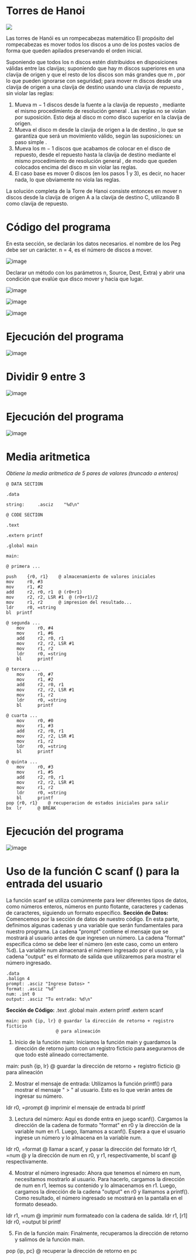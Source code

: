 # Torres de Hanoi
![](https://upload.wikimedia.org/wikipedia/commons/6/60/Tower_of_Hanoi_4.gif)

Las torres de Hanói es un rompecabezas matemático El propósito del rompecabezas es mover todos los discos a uno de los postes vacíos de forma que queden apilados preservando el orden inicial.

Suponiendo que todos los n discos estén distribuidos en disposiciones válidas entre las clavijas; suponiendo que hay m discos superiores en una clavija de origen y que el resto de los discos son más grandes que m , por lo que pueden ignorarse con seguridad; para mover m discos desde una clavija de origen a una clavija de destino usando una clavija de repuesto , sin violar las reglas:

1. Mueva m − 1 discos desde la fuente a la clavija de repuesto , mediante el mismo procedimiento de resolución general . Las reglas no se violan por suposición. Esto deja al disco m como disco superior en la clavija de origen.
2. Mueva el disco m desde la clavija de origen a la de destino , lo que se garantiza que será un movimiento válido, según las suposiciones: un paso simple .
3. Mueva los m − 1 discos que acabamos de colocar en el disco de repuesto, desde el repuesto hasta la clavija de destino mediante el mismo procedimiento de resolución general , de modo que queden colocados encima del disco m sin violar las reglas.
4. El caso base es mover 0 discos (en los pasos 1 y 3), es decir, no hacer nada, lo que obviamente no viola las reglas.

La solución completa de la Torre de Hanoi consiste entonces en mover n discos desde la clavija de origen A a la clavija de destino C, utilizando B como clavija de repuesto.



# Código del programa

En esta sección, se declarán los datos necesarios. el nombre de los Peg debe ser un carácter. n = 4, es el número de discos a mover.

![image](https://github.com/tectijuana/armexpos-covid/assets/105743084/9eee297f-3cf0-4427-9108-2987879c1b58)


Declarar un método con los parámetros n, Source, Dest, Extra) y abrir una condición que evalúe que disco mover y hacia que lugar.

![image](https://github.com/tectijuana/armexpos-covid/assets/105743084/c87a23e7-305a-4b48-963e-f6685261dc36)

![image](https://github.com/tectijuana/armexpos-covid/assets/105743084/de229cbf-4a3c-4d70-beb0-dd097a9a2fb2)

![image](https://github.com/tectijuana/armexpos-covid/assets/105743084/fb59efaa-0c47-4785-94ea-ec713f12744d)


# Ejecución del programa

![image](https://github.com/tectijuana/armexpos-covid/assets/105743084/57e0c777-a0d9-4398-8b6f-5ef7d1a9b2fe)


# Dividir 9 entre 3

![image](https://github.com/tectijuana/armexpos-covid/assets/105743084/854b16e2-e1ef-41da-b313-9666943f9b0d)

  
# Ejecución del programa

![image](https://github.com/tectijuana/armexpos-covid/assets/105743084/ac7f27d2-9434-4f31-9ed5-729692bd662c)


# Media aritmetica

_Obtiene la media aritmetica de 5 pares de valores (truncado a enteros)_

``` @ DATA SECTION ```

``` .data ```

``` string: 	.asciz	  "%d\n" ```

``` @ CODE SECTION ```

``` .text ```

``` .extern printf ```

``` .global main ```

``` main: ```

	@ primera ...
 
	push	{r0, r1}	@ almacenamiento de valores iniciales
	mov 	r0, #3
	mov 	r1, #2
	add 	r2, r0, r1	@ (r0+r1)
	mov 	r2, r2, LSR #1	@ (r0+r1)/2
	mov 	r1, r2		@ impresion del resultado...
	ldr 	r0, =string
	bl	printf

	@ segunda ...
        mov     r0, #4
        mov     r1, #6
        add     r2, r0, r1
        mov     r2, r2, LSR #1
        mov     r1, r2
        ldr     r0, =string
        bl      printf

	@ tercera ...
        mov     r0, #7
        mov     r1, #2
        add     r2, r0, r1
        mov     r2, r2, LSR #1
        mov     r1, r2
        ldr     r0, =string
        bl      printf

	@ cuarta ...
        mov     r0, #0
        mov     r1, #3
        add     r2, r0, r1
        mov     r2, r2, LSR #1
        mov     r1, r2
        ldr     r0, =string
        bl      printf

	@ quinta ...
        mov     r0, #3
        mov     r1, #5
        add     r2, r0, r1
        mov     r2, r2, LSR #1
        mov     r1, r2
        ldr     r0, =string
        bl      printf
	pop	{r0, r1}	@ recuperacion de estados iniciales para salir
	bx	lr		@ BREAK

# Ejecución del programa

![image](https://github.com/tectijuana/armexpos-covid/assets/105743084/616cfd8b-aa87-4ab4-a3bb-b7dd7a23f16c)

# Uso de la función C scanf () para la entrada del usuario

La función scanf se utiliza comúnmente para leer diferentes tipos de datos, como números enteros, números en punto flotante, caracteres y cadenas de caracteres, siguiendo un formato específico. 
**Sección de Datos:**
Comencemos por la sección de datos de nuestro código. En esta parte, definimos algunas cadenas y una variable que serán fundamentales para nuestro programa. La cadena "prompt" contiene el mensaje que se mostrará al usuario antes de que ingresen un número. La cadena "format" especifica cómo se debe leer el número (en este caso, como un entero %d). La variable num almacenará el número ingresado por el usuario, y la cadena "output" es el formato de salida que utilizaremos para mostrar el número ingresado.
	
 	.data
	.balign 4
	prompt: .asciz "Ingrese Datos> "
	format: .asciz "%d"
	num: .int 0
	output: .asciz "Tu entrada: %d\n"
 
**Sección de Código:**
	.text
	.global main
	.extern printf
	.extern scanf
	
	main: push {ip, lr} @ guardar la dirección de retorno + registro ficticio
	                   @ para alineación
1. Inicio de la función main: Iniciamos la función main y guardamos la dirección de retorno junto con un registro ficticio para asegurarnos de que todo esté alineado correctamente.

main: push {ip, lr} @ guardar la dirección de retorno + registro ficticio
@ para alineación

2. Mostrar el mensaje de entrada: Utilizamos la función printf() para mostrar el mensaje " > " al usuario. Esto es lo que verán antes de ingresar su número.
   
ldr r0, =prompt @ imprimir el mensaje de entrada
bl printf

3. Lectura del número: Aquí es donde entra en juego scanf(). Cargamos la dirección de la cadena de formato "format" en r0 y la dirección de la variable num en r1. Luego, llamamos a scanf(). Espera a que el usuario ingrese un número y lo almacena en la variable num.
 
ldr r0, =format @ llamar a scanf, y pasar la dirección del formato
ldr r1, =num    @ y la dirección de num en r0, y r1, respectivamente,
bl scanf        @ respectivamente.

4. Mostrar el número ingresado: Ahora que tenemos el número en num, necesitamos mostrarlo al usuario. Para hacerlo, cargamos la dirección de num en r1, leemos su contenido y lo almacenamos en r1. Luego, cargamos la dirección de la cadena "output" en r0 y llamamos a printf(). Como resultado, el número ingresado se mostrará en la pantalla en el formato deseado.
 
ldr r1, =num    @ imprimir num formateado con la cadena de salida.
ldr r1, [r1]
ldr r0, =output
bl printf

5. Fin de la función main: Finalmente, recuperamos la dirección de retorno y salimos de la función main.
 
pop {ip, pc}    @ recuperar la dirección de retorno en pc


